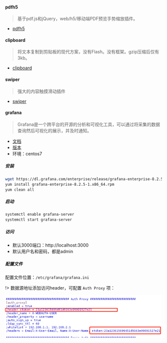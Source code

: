 #### pdfh5

> 基于pdf.js和jQuery，web/h5/移动端PDF预览手势缩放插件。

- [pdfh5](https://github.com/gjTool/pdfh5)

#### clipboard

> 将文本复制到剪贴板的现代方案，没有Flash。没有框架。gzip压缩后仅有3kb。

- [clipboard](https://clipboardjs.com)

#### swiper

> 强大的内容触摸滑动插件

- [swiper](https://www.swiper.com.cn)

#### grafana

> Grafana是一个跨平台的开源的分析和可视化工具，可以通过将采集的数据查询然后可视化的展示，并及时通知。

- [文档](https://grafana.com/docs/)
- [版本](https://grafana.com/grafana/download)
- 环境：centos7

##### 安装

```bash
wget https://dl.grafana.com/enterprise/release/grafana-enterprise-8.2.5-1.x86_64.rpm
yum install grafana-enterprise-8.2.5-1.x86_64.rpm
yum clean all
```



##### 启动

```bash
systemctl enable grafana-server
systemctl start grafana-server
```

##### 访问

- 默认3000端口：http://localhost:3000
- 默认用户名和密码，都是admin

##### 配置文件

配置文件位置：`/etc/grafana/grafana.ini`

!> 数据源地址添加访问header，可配置 `Auth Proxy` 项：

![](./asset/image/grafana-datasource-header.png)

